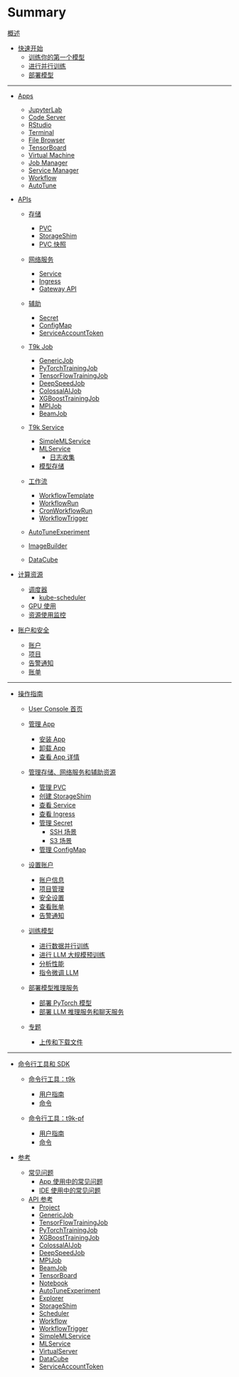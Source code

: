 # Summary

[概述](./overview.md)

* [快速开始](get-started/index.md)
    * [训练你的第一个模型](get-started/training-first-model.md)<!--在 notebook 完成训练-->
    * [进行并行训练](get-started/parallel-training.md)<!--使用 job 进行并行训练-->
    * [部署模型](get-started/deploy-model.md)<!--保存数据集和模型文件-->

---

* [Apps](app/index.md)
    * [JupyterLab](app/jupyterlab.md)
    * [Code Server](app/codeserver.md)
    * [RStudio](app/rstudio.md)
    * [Terminal](app/terminal.md)
    * [File Browser](app/filebrowser.md)
    * [TensorBoard](app/tensorboard.md)
    * [Virtual Machine](app/virtual-machine.md)
    * [Job Manager](app/job-manager.md)
    * [Service Manager](app/service-manager.md)
    * [Workflow](app/workflow.md)
    * [AutoTune](app/autotune.md)
    <!-- * [Argo Workflow](app/argo-workflow.md) -->
    <!-- * [PostgreSQL](app/postgresql.md) -->

* [APIs](api/index.md)

    * [存储](api/storage/index.md)
        * [PVC](api/storage/pvc.md)
        * [StorageShim](api/storage/storageshim.md)
        * [PVC 快照](api/storage/pvc-snapshot.md)

    * [网络服务](api/network/index.md)
        * [Service](api/network/service.md)
        * [Ingress](api/network/ingress.md)
        * [Gateway API](api/network/gateway-api.md)

    * [辅助](api/auxiliary/index.md)
        * [Secret](api/auxiliary/secret.md)
        * [ConfigMap](api/auxiliary/configmap.md)
        * [ServiceAccountToken](api/auxiliary/serviceaccounttoken.md)

    * [T9k Job](api/t9k-job/index.md)
        * [GenericJob](api/t9k-job/genericjob.md)
        * [PyTorchTrainingJob](api/t9k-job/pytorchtrainingjob.md)
        * [TensorFlowTrainingJob](api/t9k-job/tensorflowtrainingjob.md)
        * [DeepSpeedJob](api/t9k-job/deepspeedjob.md)
        * [ColossalAIJob](api/t9k-job/colossalaijob.md)
        * [XGBoostTrainingJob](api/t9k-job/xgboosttrainingjob.md)
        * [MPIJob](api/t9k-job/mpijob.md)
        * [BeamJob](api/t9k-job/beamjob.md)

    * [T9k Service](api/t9k-service/index.md)
        * [SimpleMLService](api/t9k-service/simplemlservice.md)
        * [MLService](api/t9k-service/mlservice.md)
            * [日志收集](api/t9k-service/mlservice-logger.md)
        * [模型存储](api/t9k-service/storage.md)

    * [工作流](api/workflow/index.md)
        * [WorkflowTemplate](api/workflow/workflowtemplate.md)
        * [WorkflowRun](api/workflow/workflowrun.md)
        * [CronWorkflowRun](api/workflow/cronworkflowrun.md)
        * [WorkflowTrigger](api/workflow/workflowtrigger.md)

    * [AutoTuneExperiment](api/autotuneexperiment.md)
    * [ImageBuilder](api/imagebuilder.md)
    * [DataCube](api/datacube.md)

* [计算资源](compute-resource/index.md)
    * [调度器](compute-resource/scheduler/index.md)
        * [kube-scheduler](compute-resource/scheduler/kube-scheduler.md)
    * [GPU 使用](compute-resource/gpu-usage.md)
    * [资源使用监控](compute-resource/resources-monitoring.md)
    <!-- * [资源回收](compute-resource/reclaim.md) -->

* [账户和安全](security/index.md)
    * [账户](security/account.md)
    * [项目](security/project.md)
    * [告警通知](security/alert.md)
    * [账单](security/bills.md)

---

* [操作指南](guide/index.md)

    * [User Console 首页](guide/homepage.md)

    * [管理 App](guide/manage-app/index.md)
        * [安装 App](guide/manage-app/install-app.md)
        * [卸载 App](guide/manage-app/uninstall-app.md)
        * [查看 App 详情](guide/manage-app/view-app-detail.md)

    * [管理存储、网络服务和辅助资源](guide/manage-storage-network-and-auxiliary/index.md)
        * [管理 PVC](guide/manage-storage-network-and-auxiliary/pvc.md)
        * [创建 StorageShim](guide/manage-storage-network-and-auxiliary/storageshim.md)
        * [查看 Service](guide/manage-storage-network-and-auxiliary/service.md)
        * [查看 Ingress](guide/manage-storage-network-and-auxiliary/ingress.md)
        * [管理 Secret](guide/manage-storage-network-and-auxiliary/secret.md)
            * [SSH 场景](guide/manage-storage-network-and-auxiliary/secret-ssh.md)
            * [S3 场景](guide/manage-storage-network-and-auxiliary/secret-s3.md)
            <!-- * [Docker 场景](guide/manage-storage-network-and-auxiliary/secret-docker.md) -->
        * [管理 ConfigMap](guide/manage-storage-network-and-auxiliary/configmap.md)

    * [设置账户](guide/account/index.md)
        * [账户信息](guide/account/view-profile.md)
        * [项目管理](guide/account/project-management.md)
        * [安全设置](guide/account/security-setting.md)
        * [查看账单](guide/account/view-bill.md)
        * [告警通知](guide/account/alert-notification.md)

    * [训练模型](guide/train-model/index.md)
        * [进行数据并行训练](guide/train-model/dp-training.md)
        * [进行 LLM 大规模预训练](guide/train-model/llm-large-scale-pretraining.md)
        * [分析性能](guide/train-model/profile.md)
        * [指令微调 LLM](guide/train-model/llm-instruction-tuning.md)

    * [部署模型推理服务](guide/deploy-model/index.md)
        * [部署 PyTorch 模型](guide/deploy-model/deploy-pytorch.md)
        * [部署 LLM 推理服务和聊天服务](guide/deploy-model/deploy-llm.md)

    * [专题](guide/theme/index.md)
        * [上传和下载文件](guide/theme/upload-and-download-file.md)
        <!-- [mlflow] -->
        <!-- [argo] -->
        <!-- [使用特定类型的 GPU] 不同厂商、不同型号 nodeselector -->

---

* [命令行工具和 SDK](tool/index.md)

    * [命令行工具：t9k](tool/cli-t9k/index.md)
        * [用户指南](tool/cli-t9k/guide.md)
        * [命令](tool/cli-t9k/commands.md)

    * [命令行工具：t9k-pf](tool/cli-t9k-pf/index.md)
        * [用户指南](tool/cli-t9k-pf/guide.md)
        * [命令](tool/cli-t9k-pf/commands.md)

    <!-- * [Python SDK：t9k](tool/python-sdk-t9k/index.md)
        * [用户指南](tool/python-sdk-t9k/guide.md)
        * [API](tool/python-sdk-t9k/api/index.md)
            * [t9k.ah](tool/python-sdk-t9k/api/t9k-ah.md)
            * [t9k.ah.core](tool/python-sdk-t9k/api/t9k-ah-core.md)
            * [t9k.config](tool/python-sdk-t9k/api/t9k-config.md)
            * [t9k.em](tool/python-sdk-t9k/api/t9k-em.md)
            * [t9k.tuner](tool/python-sdk-t9k/api/t9k-tuner.md) -->

    <!-- * [Codepack](tool/codepack/index.md)
        * [概念](tool/codepack/concepts.md)
        * [Codepack 定义](tool/codepack/definition.md)
        * [命令行工具](tool/codepack/cli.md)
        * [示例](tool/codepack/example.md) -->

* [参考](reference/index.md)
    * [常见问题](reference/faq/index.md)
        * [App 使用中的常见问题](reference/faq/faq-in-app-usage.md)
        * [IDE 使用中的常见问题](reference/faq/faq-in-ide-usage.md)
    * [API 参考](reference/api-reference/index.md)
        * [Project](reference/api-reference/project.md)
        * [GenericJob](reference/api-reference/genericjob.md)
        * [TensorFlowTrainingJob](reference/api-reference/tensorflowtrainingjob.md)
        * [PyTorchTrainingJob](reference/api-reference/pytorchtrainingjob.md)
        * [XGBoostTrainingJob](reference/api-reference/xgboosttrainingjob.md)
        * [ColossalAIJob](reference/api-reference/colossalaijob.md)
        * [DeepSpeedJob](reference/api-reference/deepspeedjob.md)
        * [MPIJob](reference/api-reference/mpijob.md)
        * [BeamJob](reference/api-reference/beamjob.md)
        * [TensorBoard](reference/api-reference/tensorboard.md)
        * [Notebook](reference/api-reference/notebook.md)
        * [AutoTuneExperiment](reference/api-reference/autotune.md)
        * [Explorer](reference/api-reference/explorer.md)
        * [StorageShim](reference/api-reference/storageshim.md)
        * [Scheduler](reference/api-reference/scheduler.md)
        * [Workflow](reference/api-reference/workflow.md)
        * [WorkflowTrigger](reference/api-reference/workflowtrigger.md)
        * [SimpleMLService](reference/api-reference/simplemlservice.md)
        * [MLService](reference/api-reference/mlservice.md)
        * [VirtualServer](reference/api-reference/virtualserver.md)
        * [DataCube](reference/api-reference/datacube.md)
        * [ServiceAccountToken](reference/api-reference/serviceaccounttoken.md)
